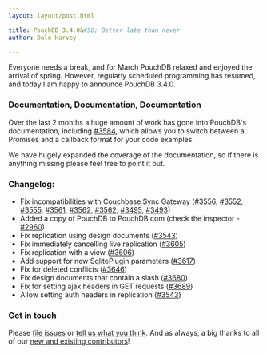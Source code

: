 ```yaml
---
layout: layout/post.html

title: PouchDB 3.4.0&#58; Better late than never
author: Dale Harvey

---
```


Everyone needs a break, and for March PouchDB relaxed and enjoyed the arrival of spring. However, regularly scheduled programming has resumed, and today I am happy to announce PouchDB 3.4.0.

### Documentation, Documentation, Documentation

Over the last 2 months a huge amount of work has gone into PouchDB's documentation, including [#3584](https://github.com/pouchdb/pouchdb/pull/3584), which allows you to switch between a Promises and a callback format for your code examples.

We have hugely expanded the coverage of the documentation, so if there is anything missing please feel free to point it out.

### Changelog:

* Fix incompatibilities with Couchbase Sync Gateway ([#3556](https://github.com/pouchdb/pouchdb/issues/3556), [#3552](https://github.com/pouchdb/pouchdb/issues/3552), [#3555](https://github.com/pouchdb/pouchdb/issues/3555), [#3561](https://github.com/pouchdb/pouchdb/issues/3561), [#3562](https://github.com/pouchdb/pouchdb/issues/3562),  [#3562](https://github.com/pouchdb/pouchdb/issues/3562), [#3495](https://github.com/pouchdb/pouchdb/issues/3495), [#3493](https://github.com/pouchdb/pouchdb/issues/3493))
* Added a copy of PouchDB to PouchDB.com (check the inspector - [#2960](https://github.com/pouchdb/pouchdb/issues/2960))
* Fix replication using design documents ([#3543](https://github.com/pouchdb/pouchdb/issues/3543))
* Fix immediately cancelling live replication ([#3605](https://github.com/pouchdb/pouchdb/issues/3605))
* Fix replication with a view ([#3606](https://github.com/pouchdb/pouchdb/issues/3606))
* Add support for new SqlitePlugin parameters ([#3617](https://github.com/pouchdb/pouchdb/issues/3617))
* Fix for deleted conflicts ([#3646](https://github.com/pouchdb/pouchdb/issues/3646))
* Fix design documents that contain a slash ([#3680](https://github.com/pouchdb/pouchdb/issues/3680))
* Fix for setting ajax headers in GET requests ([#3689](https://github.com/pouchdb/pouchdb/issues/3689))
* Allow setting auth headers in replication ([#3543](https://github.com/pouchdb/pouchdb/issues/3543))

### Get in touch

Please [file issues](https://github.com/pouchdb/pouchdb/issues) or [tell us what you think](https://github.com/pouchdb/pouchdb/blob/master/CONTRIBUTING.md#get-in-touch). And as always, a big thanks to all of our [new and existing contributors](https://github.com/pouchdb/pouchdb/graphs/contributors)!
